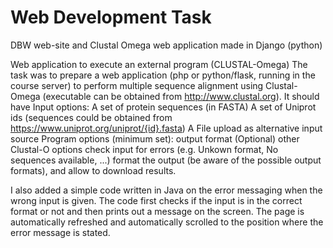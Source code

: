 # Web Development Task
DBW web-site and Clustal Omega web application made in Django (python)

Web application to execute an external program (CLUSTAL-Omega)
The task was to prepare a web application (php or python/flask, running in the course server) to perform multiple sequence alignment using Clustal-Omega (executable can be obtained from http://www.clustal.org). It should have
Input options:
A set of protein sequences (in FASTA)
A set of Uniprot ids (sequences could be obtained from https://www.uniprot.org/uniprot/{id}.fasta)
A File upload as alternative input source
Program options (minimum set):
output format
(Optional) other Clustal-O options
check input for errors (e.g. Unkown format, No sequences available, ...)
format the output (be aware of the possible output formats), and allow to download results.

I also added a simple code written in Java on the error messaging when the wrong input is given. 
The code first checks if the input is in the correct format or not and then prints out a message on the screen.
The page is automatically refreshed and automatically scrolled to the position where the error message is stated.
